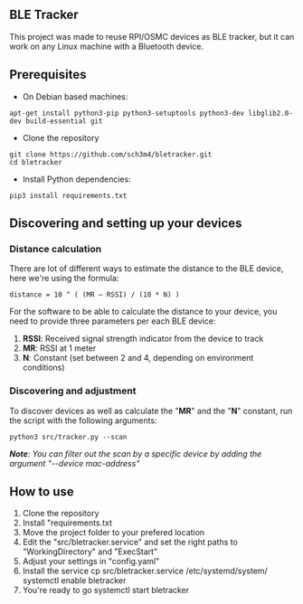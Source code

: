 ## BLE Tracker
This project was made to reuse RPI/OSMC devices as BLE tracker, but it can work on any Linux machine with a Bluetooth device.

## Prerequisites
- On Debian based machines:
```
apt-get install python3-pip python3-setuptools python3-dev libglib2.0-dev build-essential git
```

- Clone the repository
```
git clone https://github.com/sch3m4/bletracker.git
cd bletracker
```

- Install Python dependencies:
```
pip3 install requirements.txt
```

## Discovering and setting up your devices
### Distance calculation
There are lot of different ways to estimate the distance to the BLE device, here we're using the formula:

 ```
 distance = 10 ^ ( (MR — RSSI) / (10 * N) )
 ```

For the software to be able to calculate the distance to your device, you need to provide three parameters per each BLE device:
1. **RSSI**: Received signal strength indicator from the device to track
2. **MR**: RSSI at 1 meter
2. **N**: Constant (set between 2 and 4, depending on environment conditions)

### Discovering and adjustment
To discover devices as well as calculate the "**MR**" and the "**N**" constant, run the script with the following arguments:
```
python3 src/tracker.py --scan
```

***Note**: You can filter out the scan by a specific device by adding the argument "--device mac-address"*
   

## How to use
1. Clone the repository
2. Install "requirements.txt
2. Move the project folder to your prefered location
3. Edit the "src/bletracker.service" and set the right paths to "WorkingDirectory" and "ExecStart"
4. Adjust your settings in "config.yaml"
5. Install the service
    cp src/bletracker.service /etc/systemd/system/
    systemctl enable bletracker
6. You're ready to go
    systemctl start bletracker
